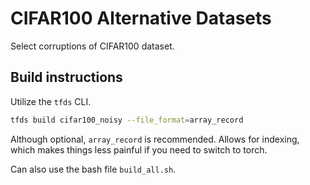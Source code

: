 # CIFAR100 Alternative Datasets

Select corruptions of CIFAR100 dataset.

## Build instructions

Utilize the `tfds` CLI.

```bash
tfds build cifar100_noisy --file_format=array_record
```

Although optional, `array_record` is recommended. Allows for indexing, which makes things less painful if you need to switch to torch.

Can also use the bash file `build_all.sh`.
